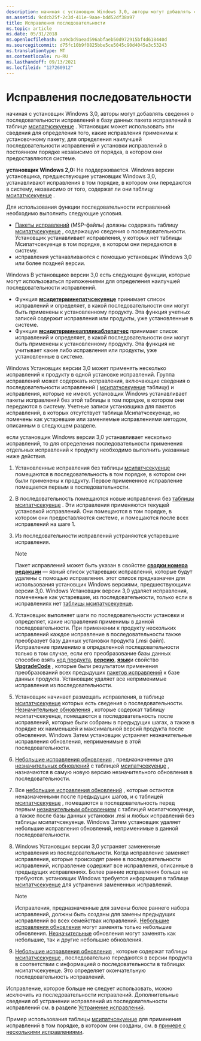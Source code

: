 ```yaml
---
description: начиная с установщик Windows 3,0, авторы могут добавлять сведения о последовательности исправлений в базу данных пакета исправлений в таблице мсипатчсекуенце.
ms.assetid: 9cdcb25f-2c3d-411e-9aae-bdd52df38a97
title: Исправления последовательности
ms.topic: article
ms.date: 05/31/2018
ms.openlocfilehash: aa9cbd9aead596abfaeb50d972915bf4d618440d
ms.sourcegitcommit: d75fc10b9f0825bbe5ce5045c90d4045e3c53243
ms.translationtype: MT
ms.contentlocale: ru-RU
ms.lasthandoff: 09/13/2021
ms.locfileid: "127260912"
---
```

# <a name="sequencing-patches"></a>Исправления последовательности

начиная с установщик Windows 3,0, авторы могут добавлять сведения о последовательности исправлений в базу данных пакета исправлений в таблице [мсипатчсекуенце](msipatchsequence-table.md) . Установщик может использовать эти сведения для определения того, какие исправления применимы к установочному пакету, для определения наилучшей последовательности исправлений и установки исправлений в постоянном порядке независимо от порядка, в котором они предоставляются системе.

**установщик Windows 2,0:** Не поддерживается. Windows версии установщика, предшествующие установщик Windows 3,0, устанавливают исправления в том порядке, в котором они передаются в систему, независимо от того, содержат ли они таблицу [мсипатчсекуенце](msipatchsequence-table.md) .

Для использования функции последовательности исправлений необходимо выполнить следующие условия.

-   [Пакеты исправлений](patch-packages.md) (MSP-файлы) должны содержать таблицу [мсипатчсекуенце](msipatchsequence-table.md) , содержащую сведения о последовательности. Установщик устанавливает исправления, у которых нет таблицы Мсипатчсекуенце в том порядке, в котором они передаются в систему.
-   исправления устанавливаются с помощью установщик Windows 3,0 или более поздней версии.

Windows В установщике версии 3,0 есть следующие функции, которые могут использоваться приложениями для определения наилучшей последовательности исправлений.

-   Функция [**мсидетерминепатчсекуенце**](/windows/desktop/api/Msi/nf-msi-msideterminepatchsequencea) принимает список исправлений и определяет, в какой последовательности они могут быть применены к установленному продукту. Эта функция учетных записей содержит исправления или продукты, уже установленные в системе.
-   Функция [**мсидетерминеаппликаблепатчес**](/windows/desktop/api/Msi/nf-msi-msidetermineapplicablepatchesa) принимает список исправлений и определяет, в какой последовательности они могут быть применены к установленному продукту. Эта функция не учитывает какие либо исправления или продукты, уже установленные в системе.

Windows Установщик версии 3,0 может применять несколько исправлений к продукту в одной установке исправлений. Группа исправлений может содержать исправления, включающие сведения о последовательности исправлений ( [мсипатчсекуенце](msipatchsequence-table.md) таблицу) и исправления, которые не имеют. установщик Windows устанавливает пакеты исправлений без этой таблицы в том порядке, в котором они передаются в систему. Учетные записи установщика для пакетов исправлений, в которых отсутствует таблица Мсипатчсекуенце, но помечены как устаревшие или заменяемые исправлениями методом, описанным в следующем разделе.

если установщик Windows версии 3,0 устанавливает несколько исправлений, то для определения последовательности применения отдельных исправлений к продукту необходимо выполнить указанные ниже действия.

1.  Установленные исправления без таблицы [мсипатчсекуенце](msipatchsequence-table.md) помещаются в последовательность в том порядке, в котором они были применены к продукту. Первое примененное исправление помещается первым в последовательности.
2.  В последовательность помещаются новые исправления без [таблицы мсипатчсекуенце](msipatchsequence-table.md) . Эти исправления применяются текущей установкой исправлений. Они помещаются в том порядке, в котором они предоставляются системе, и помещаются после всех исправлений на шаге 1.
3.  Из последовательности исправлений устраняются устаревшие исправления.
    > [!Note]  
    > Пакет исправлений может быть указан в свойстве [**сводки номера редакции**](revision-number-summary.md) — явный список устаревших исправлений, которые будут удалены с помощью исправления. этот список предназначен для использования установщик Windows версиями, предшествующими версии 3,0. Windows Установщик версии 3,0 удаляет исправления, помеченные как устаревшие, из последовательности, только если в исправлениях нет [таблицы мсипатчсекуенце](msipatchsequence-table.md).

     

4.  Установщик выполняет шаги по последовательности установки и определяет, какие исправления применимы в данной последовательности. При применении к продукту нескольких исправлений каждое исправление в последовательности также преобразует базу данных установки продукта (.msi файл). Исправление применимо в определенной последовательности только в том случае, если его преобразование базы данных способно взять [код продукта](product-codes.md), [**версию**](productversion.md), [**язык**](productlanguage.md)и свойство [**UpgradeCode**](upgradecode.md) , которые были результатом применения преобразований всех предыдущих [пакетов исправлений](patch-packages.md) к базе данных продукта. Установщик удаляет все неприменимые исправления из последовательности.
5.  Установщик начинает размещать исправления, в таблице [мсипатчсекуенце](msipatchsequence-table.md) которых есть сведения о последовательности. [Незначительные обновления](minor-upgrades.md) , которые содержат таблицу мсипатчсекуенце, помещаются в последовательность после исправлений, которые были собраны в предыдущих шагах, а также в порядке их наименьшей и максимальной версий продукта после обновления. Windows Затем установщик устраняет незначительные исправления обновления, неприменимые в этой последовательности.
6.  [Небольшие исправления обновления](small-updates.md) , предназначенные для [незначительных обновлений](minor-upgrades.md) с таблицей [мсипатчсекуенце](msipatchsequence-table.md) , назначаются в самую новую версию незначительного обновления в последовательности.
7.  Все [небольшие исправления обновлений](small-updates.md) , которые остаются неназначенными после предыдущих шагов, и с таблицей [мсипатчсекуенце](msipatchsequence-table.md) , помещаются в последовательность перед первым [незначительным обновлением](minor-upgrades.md) с таблицей мсипатчсекуенце, а также после базы данных установки .msi и любых исправлений без таблицы мсипатчсекуенце. Windows Затем установщик удаляет небольшие исправления обновлений, неприменимые в данной последовательности.
8.  Windows Установщик версии 3,0 устраняет замененные исправления из последовательности. Когда исправление заменяет исправления, которые происходят ранее в последовательности исправлений, исправление содержит все исправления, описанные в предыдущих исправлениях. Более ранние исправления больше не требуются. установщик Windows требуется информация в таблице [мсипатчсекуенце](msipatchsequence-table.md) для устранения замененных исправлений.
    > [!Note]  
    > Исправления, предназначенные для замены более раннего набора исправлений, должны быть созданы для замены предыдущих исправлений во всех семействах исправлений. [Небольшие исправления обновления](small-updates.md) могут заменять только небольшие обновления. [Незначительные](minor-upgrades.md) обновления могут заменять как небольшие, так и другие небольшие обновления.

     

9.  [Небольшие исправления обновления](small-updates.md) , которые содержат таблицы [мсипатчсекуенце](msipatchsequence-table.md) , последовательно передаются в версии продукта в соответствии с информацией о последовательности в таблицах мсипатчсекуенце. Это определяет окончательную последовательность исправлений.

Исправление, которое больше не следует использовать, можно исключить из последовательности исправлений. Дополнительные сведения об устранении исправлений из последовательности исправлений см. в разделе [Устранение исправлений](eliminating-patches.md).

Пример использования таблицы [мсипатчсекуенце](msipatchsequence-table.md) для применения исправлений в том порядке, в котором они созданы, см. в [примере с несколькими исправлениями](multiple-patching-example.md).

 

 



